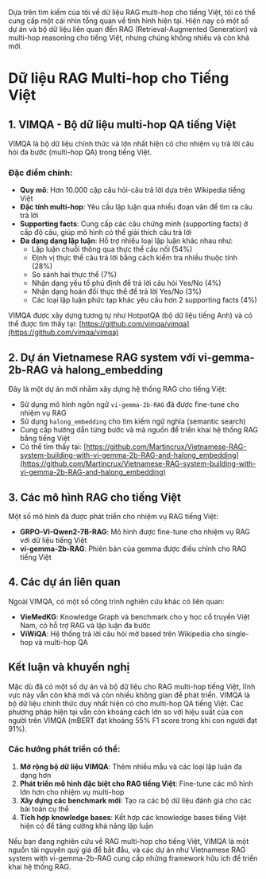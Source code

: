 

Dựa trên tìm kiếm của tôi về dữ liệu RAG multi-hop cho tiếng Việt, tôi có thể cung cấp một cái nhìn tổng quan về tình hình hiện tại. Hiện nay có một số dự án và bộ dữ liệu liên quan đến RAG (Retrieval-Augmented Generation) và multi-hop reasoning cho tiếng Việt, nhưng chúng không nhiều và còn khá mới.

# Dữ liệu RAG Multi-hop cho Tiếng Việt

## 1. VIMQA - Bộ dữ liệu multi-hop QA tiếng Việt

VIMQA là bộ dữ liệu chính thức và lớn nhất hiện có cho nhiệm vụ trả lời câu hỏi đa bước (multi-hop QA) trong tiếng Việt.

### Đặc điểm chính:
- **Quy mô**: Hơn 10.000 cặp câu hỏi-câu trả lời dựa trên Wikipedia tiếng Việt
- **Đặc tính multi-hop**: Yêu cầu lập luận qua nhiều đoạn văn để tìm ra câu trả lời
- **Supporting facts**: Cung cấp các câu chứng minh (supporting facts) ở cấp độ câu, giúp mô hình có thể giải thích câu trả lời
- **Đa dạng dạng lập luận**: Hỗ trợ nhiều loại lập luận khác nhau như:
  - Lập luận chuỗi thông qua thực thể cầu nối (54%)
  - Định vị thực thể câu trả lời bằng cách kiểm tra nhiều thuộc tính (28%)
  - So sánh hai thực thể (7%)
  - Nhận dạng yếu tố phủ định để trả lời câu hỏi Yes/No (4%)
  - Nhận dạng hoán đổi thực thể để trả lời Yes/No (3%)
  - Các loại lập luận phức tạp khác yêu cầu hơn 2 supporting facts (4%)

VIMQA được xây dựng tương tự như HotpotQA (bộ dữ liệu tiếng Anh) và có thể được tìm thấy tại: [https://github.com/vimqa/vimqa](https://github.com/vimqa/vimqa)

## 2. Dự án Vietnamese RAG system với vi-gemma-2b-RAG và halong_embedding

Đây là một dự án mới nhằm xây dựng hệ thống RAG cho tiếng Việt:
- Sử dụng mô hình ngôn ngữ `vi-gemma-2b-RAG` đã được fine-tune cho nhiệm vụ RAG
- Sử dụng `halong_embedding` cho tìm kiếm ngữ nghĩa (semantic search)
- Cung cấp hướng dẫn từng bước và mã nguồn để triển khai hệ thống RAG bằng tiếng Việt
- Có thể tìm thấy tại: [https://github.com/Martincrux/Vietnamese-RAG-system-building-with-vi-gemma-2b-RAG-and-halong_embedding](https://github.com/Martincrux/Vietnamese-RAG-system-building-with-vi-gemma-2b-RAG-and-halong_embedding)

## 3. Các mô hình RAG cho tiếng Việt

Một số mô hình đã được phát triển cho nhiệm vụ RAG tiếng Việt:
- **GRPO-VI-Qwen2-7B-RAG**: Mô hình được fine-tune cho nhiệm vụ RAG với dữ liệu tiếng Việt
- **vi-gemma-2b-RAG**: Phiên bản của gemma được điều chỉnh cho RAG tiếng Việt

## 4. Các dự án liên quan

Ngoài VIMQA, có một số công trình nghiên cứu khác có liên quan:
- **VieMedKG**: Knowledge Graph và benchmark cho y học cổ truyền Việt Nam, có hỗ trợ RAG và lập luận đa bước
- **ViWiQA**: Hệ thống trả lời câu hỏi mở based trên Wikipedia cho single-hop và multi-hop QA

## Kết luận và khuyến nghị

Mặc dù đã có một số dự án và bộ dữ liệu cho RAG multi-hop tiếng Việt, lĩnh vực này vẫn còn khá mới và còn nhiều không gian để phát triển. VIMQA là bộ dữ liệu chính thức duy nhất hiện có cho multi-hop QA tiếng Việt. Các phương pháp hiện tại vẫn còn khoảng cách lớn so với hiệu suất của con người trên VIMQA (mBERT đạt khoảng 55% F1 score trong khi con người đạt 91%).

### Các hướng phát triển có thể:

1. **Mở rộng bộ dữ liệu VIMQA**: Thêm nhiều mẫu và các loại lập luận đa dạng hơn
2. **Phát triển mô hình đặc biệt cho RAG tiếng Việt**: Fine-tune các mô hình lớn hơn cho nhiệm vụ multi-hop
3. **Xây dựng các benchmark mới**: Tạo ra các bộ dữ liệu đánh giá cho các bài toán cụ thể
4. **Tích hợp knowledge bases**: Kết hợp các knowledge bases tiếng Việt hiện có để tăng cường khả năng lập luận

Nếu bạn đang nghiên cứu về RAG multi-hop cho tiếng Việt, VIMQA là một nguồn tài nguyên quý giá để bắt đầu, và các dự án như Vietnamese RAG system with vi-gemma-2b-RAG cung cấp những framework hữu ích để triển khai hệ thống RAG.
